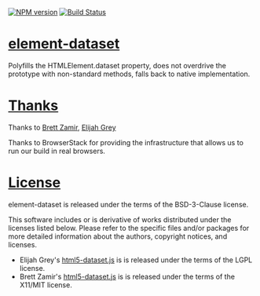 
[![NPM version][npm-image]][npm-url] [![Build Status][travis-image]][travis-url]

# [element-dataset](https://github.com/epiloque/element-dataset)

Polyfills the HTMLElement.dataset property, does not overdrive the prototype
with non-standard methods, falls back to native implementation.

# [Thanks](https://github.com/epiloque/element-dataset#Thanks)

Thanks to [Brett Zamir](https://github.com/brettz9), [Elijah Grey](https://github.com/eligrey)

Thanks to BrowserStack for providing the infrastructure that allows us to run
our build in real browsers.

# [License](https://github.com/epiloque/element-dataset#License)

element-dataset is released under the terms of the BSD-3-Clause license.

This software includes or is derivative of works distributed under the licenses
listed below. Please refer to the specific files and/or packages for more
detailed information about the authors, copyright notices, and licenses.

* Elijah Grey's
  [html5-dataset.js](https://github.com/adamancini/html5-dataset/blob/master/html5-dataset.js)
  is is released under the terms of the LGPL license.
* Brett Zamir's
  [html5-dataset.js](https://gist.github.com/brettz9/4093766#file_html5_dataset.js)
  is is released under the terms of the X11/MIT license.

[npm-url]: https://www.npmjs.com/package/element-dataset
[npm-image]: https://img.shields.io/npm/v/element-dataset.svg

[travis-url]: https://travis-ci.org/epiloque/element-dataset
[travis-image]: https://img.shields.io/travis/epiloque/element-dataset.svg
